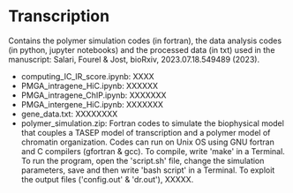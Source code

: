 # Transcription
Contains the polymer simulation codes (in fortran), the data analysis codes (in python, jupyter notebooks) and the processed data (in txt) used in the manuscript: Salari, Fourel & Jost, bioRxiv, 2023.07.18.549489 (2023).

* computing_IC_IR_score.ipynb: XXXX
* PMGA_intragene_HiC.ipynb: XXXXXX
* PMGA_intragene_ChIP.ipynb: XXXXXXX
* PMGA_intergene_HiC.ipynb: XXXXXXX
* gene_data.txt: XXXXXXXX
* polymer_simulation.zip: Fortran codes to simulate the biophysical model that couples a TASEP model of transcription and a polymer model of chromatin organization. Codes can run on Unix OS using GNU fortran and C compilers (gfortran & gcc). To compile, write 'make' in a Terminal. To run the program, open the 'script.sh' file, change the simulation parameters, save and then write 'bash script' in a Terminal. To exploit the output files ('config.out' & 'dr.out'), XXXXX.


